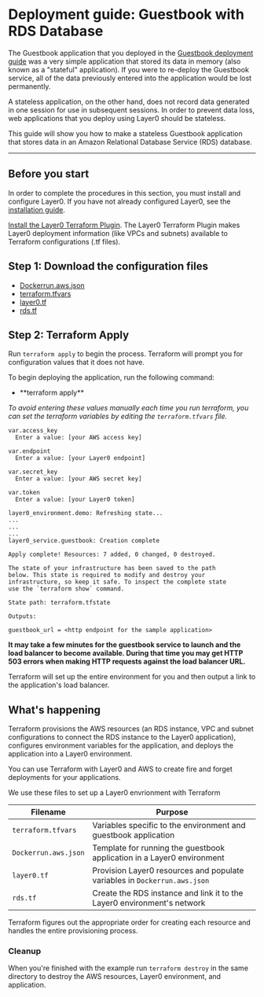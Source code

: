 # Deployment guide: Guestbook with RDS Database
The Guestbook application that you deployed in the [Guestbook deployment guide](/guides/guestbook) was a very simple application that stored its data in memory (also known as a "stateful" application). If you were to re-deploy the Guestbook service, all of the data previously entered into the application would be lost permanently.

A stateless application, on the other hand, does not record data generated in one session for use in subsequent sessions. In order to prevent data loss, web applications that you deploy using Layer0 should be stateless.

This guide will show you how to make a stateless Guestbook application that stores data in an Amazon Relational Database Service (RDS) database.

---

## Before you start
In order to complete the procedures in this section, you must install and configure Layer0. If you have not already configured Layer0, see the [installation guide](/setup/install).

[Install the Layer0 Terraform Plugin](/reference/terraform-plugin#install). The Layer0 Terraform Plugin makes Layer0 deployment information (like VPCs and subnets) available to Terraform configurations (.tf files).

## Step 1: Download the configuration files
* [Dockerrun.aws.json](https://gitlab.imshealth.com/xfra/layer0-samples/blob/master/rds/Dockerrun.aws.json)
* [terraform.tfvars](https://gitlab.imshealth.com/xfra/layer0-samples/blob/master/rds/terraform.tfvars)
* [layer0.tf](https://gitlab.imshealth.com/xfra/layer0-samples/blob/master/rds/layer0.tf)
* [rds.tf](https://gitlab.imshealth.com/xfra/layer0-samples/blob/master/rds/rds.tf)


## Step 2: Terraform Apply
Run `terraform apply` to begin the process. Terraform will prompt you for configuration values that it does not have.

To begin deploying the application, run the following command:
<ul>
  <li class="command">**terraform apply**</li>
</ul>

_To avoid entering these values manually each time you run terraform, you can set the terraform variables by editing the `terraform.tfvars` file._

```
var.access_key
  Enter a value: [your AWS access key]

var.endpoint
  Enter a value: [your Layer0 endpoint]

var.secret_key
  Enter a value: [your AWS secret key]

var.token
  Enter a value: [your Layer0 token]

layer0_environment.demo: Refreshing state...
...
...
...
layer0_service.guestbook: Creation complete

Apply complete! Resources: 7 added, 0 changed, 0 destroyed.

The state of your infrastructure has been saved to the path
below. This state is required to modify and destroy your
infrastructure, so keep it safe. To inspect the complete state
use the `terraform show` command.

State path: terraform.tfstate

Outputs:

guestbook_url = <http endpoint for the sample application>
```

__It may take a few minutes for the guestbook service to launch and the load balancer to become available. During that time you may get HTTP 503 errors when making HTTP requests against the load balancer URL.__

Terraform will set up the entire environment for you and then output a link to the application's load balancer.

## What's happening
Terraform provisions the AWS resources (an RDS instance, VPC and subnet configurations to connect the RDS instance to the Layer0 application), configures environment variables for the application, and deploys the application into a Layer0 environment.

You can use Terraform with Layer0 and AWS to create fire and forget deployments for your applications.

We use these files to set up a Layer0 envrionment with Terraform

|Filename|Purpose|
|----|----|
|`terraform.tfvars`|Variables specific to the environment and guestbook application|
|`Dockerrun.aws.json`|Template for running the guestbook application in a Layer0 environment|
|`layer0.tf`|Provision Layer0 resources and populate variables in `Dockerrun.aws.json`|
|`rds.tf`|Create the RDS instance and link it to the Layer0 environment's network|

Terraform figures out the appropriate order for creating each resource and handles the entire provisioning process.

### Cleanup
When you're finished with the example run `terraform destroy` in the same directory to destroy the AWS resources, Layer0 environment, and application.
